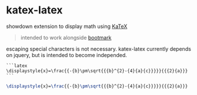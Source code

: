 # katex-latex

showdown extension to display math using [KaTeX](https://khan.github.io/KaTeX/)

> intended to work alongside [bootmark](https://obedm503.github.io/bootmark/)

escaping special characters is not necessary. katex-latex currently depends on jquery, but is intended to become independed.

    ```latex
    \displaystyle{x}=\frac{{-{b}\pm\sqrt{{{b}^{2}-{4}{a}{c}}}}}{{{2}{a}}}
    ```

```latex
\displaystyle{x}=\frac{{-{b}\pm\sqrt{{{b}^{2}-{4}{a}{c}}}}}{{{2}{a}}}
```
